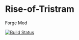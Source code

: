 Rise-of-Tristram
================

Forge Mod

[![Build Status](http://jenkins.grm.ccs.pl/job/Rise-of-Tristram_Mod/badge/icon)](http://jenkins.grm.ccs.pl/job/Rise-of-Tristram_Mod/)
